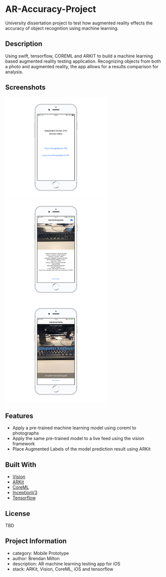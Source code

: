 # AR-Accuracy-Project
University dissertation project to test how augmented reality effects the accuracy of object recognition using machine learning.

## Description
Using swift, tensorflow, COREML and ARKIT to build a machine learning based augmented reality testing application. Recognizing objects from both a photo and augmented reality, the app allows for a results comparison for analysis.

## Screenshots

<img src="/titlepage.png"  width="325" /> <img src="/ml.png"  width="325" /> <img src="/ar.png"  width="325" /> 

## Features

* Apply a pre-trained machine learning model using coreml to photographs
* Apply the same pre-trained model to a live feed using the vision framework 
* Place Augmented Labels of the model prediction result using ARKit  

## Built With

* [Vision](https://developer.apple.com/documentation/vision)
* [ARKit](https://developer.apple.com/arkit/)
* [CoreML](https://developer.apple.com/documentation/coreml)
* [InceptionV3](https://www.cv-foundation.org/openaccess/content_cvpr_2016/papers/Szegedy_Rethinking_the_Inception_CVPR_2016_paper.pdf)
* [Tensorflow](https://www.tensorflow.org/)

## License
TBD

## Project Information
- category: Mobile Prototype
- author: Brendan Milton
- description:  AR machine learning testing app for iOS
- stack: ARKit, Vision, CoreML, iOS and tensorflow
